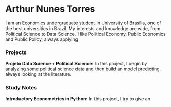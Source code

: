 # Arthur Nunes Torres

I am an Economics undergraduate student in University of Brasília, one of the best universities in Brazil. My interests and knowledge are wide, from Political Science to Data Science. I like Political Economy, Public Economics and Public Policy, always applying 

### Projects

**Projeto Data Science + Political Science:** 
In this project, I begin by analyzing some political science data and then build an model predicting, always looking at the literature.

### Study Notes

**Introductory Econometrics in Python:** 
In this project, I try to give an 
